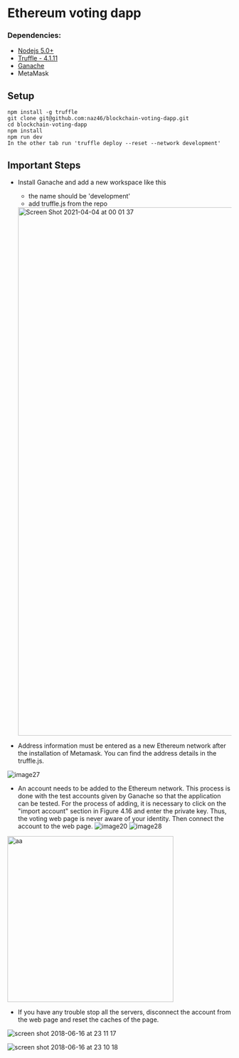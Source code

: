 #  Ethereum voting dapp

### Dependencies:
- [Nodejs 5.0+](https://nodejs.org/en/)
- [Truffle - 4.1.11](https://github.com/trufflesuite/truffle)
- [Ganache](http://truffleframework.com/ganache/)
- MetaMask

## Setup
```
npm install -g truffle
git clone git@github.com:naz46/blockchain-voting-dapp.git
cd blockchain-voting-dapp
npm install
npm run dev
In the other tab run 'truffle deploy --reset --network development'
```
## Important Steps
- Install Ganache and add a new workspace like this
    - the name should be 'development'
    - add truffle.js from the repo
    <img width="1188" alt="Screen Shot 2021-04-04 at 00 01 37" src="https://user-images.githubusercontent.com/15925608/113492666-b62eb980-94e1-11eb-8c13-fb1c441f58c5.png">

 
- Address information must be entered as a new Ethereum network after the installation of Metamask. You can find the address details in the truffle.js.

![image27](https://user-images.githubusercontent.com/15925608/113492207-95b13000-94de-11eb-9b59-4504339eca10.png)

- An account needs to be added to the Ethereum network. This process is done with the test accounts given by Ganache so that the application can be tested. For the process of adding, it is necessary to click on the "import account" section in Figure 4.16 and enter the private key. Thus, the voting web page is never aware of your identity. Then connect the account to the web page.
![image20](https://user-images.githubusercontent.com/15925608/113492212-9cd83e00-94de-11eb-8ce2-f63591c61b0f.png)
![image28](https://user-images.githubusercontent.com/15925608/113492214-9fd32e80-94de-11eb-9615-1383c3b38bcc.png)
<img width="373" alt="aa" src="https://user-images.githubusercontent.com/15925608/113492275-048e8900-94df-11eb-87f8-04caca268ef8.png">

- If you have any trouble stop all the servers, disconnect the account from the web page and reset the caches of the page.
 
 
 

![screen shot 2018-06-16 at 23 11 17](https://user-images.githubusercontent.com/15925608/41502169-a0c06580-71bc-11e8-80bd-b4e6cce6ffaf.png)


![screen shot 2018-06-16 at 23 10 18](https://user-images.githubusercontent.com/15925608/41502175-b70a2c86-71bc-11e8-9184-7a4df0a5e3af.png)

